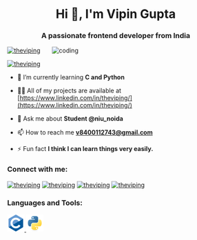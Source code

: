 <h1 align="center">Hi 👋, I'm Vipin Gupta</h1>
<h3 align="center">A passionate frontend developer from India</h3>

<img align="right" alt="coding" width="400" src="https://user-images.githubusercontent.com/55389276/140866485-8fb1c876-9a8f-4d6a-98dc-08c4981eaf70.gif">

<p align="left"> <a href="https://github.com/ryo-ma/github-profile-trophy"><img src="https://github-profile-trophy.vercel.app/?username=theviping" alt="theviping" /></a> </p>

<p align="left"> <a href="https://twitter.com/theviping" target="blank"><img src="https://img.shields.io/twitter/follow/theviping?logo=twitter&style=for-the-badge" alt="theviping" /></a> </p>

- 🌱 I’m currently learning **C and Python**

- 👨‍💻 All of my projects are available at [https://www.linkedin.com/in/theviping/](https://www.linkedin.com/in/theviping/)

- 💬 Ask me about **Student @niu_noida**

- 📫 How to reach me **v8400112743@gmail.com**

- ⚡ Fun fact **I think I can learn things very easily.**

<h3 align="left">Connect with me:</h3>
<p align="left">
<a href="https://twitter.com/theviping" target="blank"><img align="center" src="https://raw.githubusercontent.com/rahuldkjain/github-profile-readme-generator/master/src/images/icons/Social/twitter.svg" alt="theviping" height="30" width="40" /></a>
<a href="https://linkedin.com/in/theviping" target="blank"><img align="center" src="https://raw.githubusercontent.com/rahuldkjain/github-profile-readme-generator/master/src/images/icons/Social/linked-in-alt.svg" alt="theviping" height="30" width="40" /></a>
<a href="https://fb.com/theviping" target="blank"><img align="center" src="https://raw.githubusercontent.com/rahuldkjain/github-profile-readme-generator/master/src/images/icons/Social/facebook.svg" alt="theviping" height="30" width="40" /></a>
<a href="https://instagram.com/theviping" target="blank"><img align="center" src="https://raw.githubusercontent.com/rahuldkjain/github-profile-readme-generator/master/src/images/icons/Social/instagram.svg" alt="theviping" height="30" width="40" /></a>
</p>

<h3 align="left">Languages and Tools:</h3>
<p align="left"> <a href="https://www.cprogramming.com/" target="_blank" rel="noreferrer"> <img src="https://raw.githubusercontent.com/devicons/devicon/master/icons/c/c-original.svg" alt="c" width="40" height="40"/> </a> <a href="https://www.python.org" target="_blank" rel="noreferrer"> <img src="https://raw.githubusercontent.com/devicons/devicon/master/icons/python/python-original.svg" alt="python" width="40" height="40"/> </a> </p>
